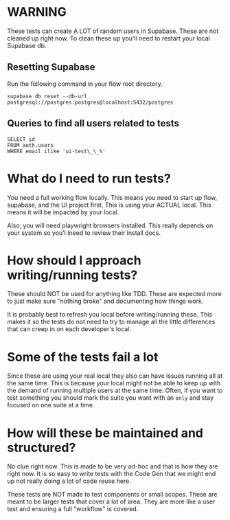 # WARNING

These tests can create A LOT of random users in Supabase. These are not cleaned up right now. To clean these up you'll need to restart your local Supabase db.

## Resetting Supabase

Run the following command in your flow root directory.

```
supabase db reset --db-url postgresql://postgres:postgres@localhost:5432/postgres
```

## Queries to find all users related to tests

```
SELECT id
FROM auth.users
WHERE email ilike 'ui-test\_\_%'
```

# What do I need to run tests?

You need a full working flow locally. This means you need to start up flow, supabase, and the UI project first. This is using your ACTUAL local. This means it will be impacted by your local.

Also, you will need playwright browsers installed. This really depends on your system so you'l lneed to review their install docs.

# How should I approach writing/running tests?

These should NOT be used for anything like TDD. These are expected more to just make sure "nothing broke" and documenting how things work.

It is probably best to refresh you local before writing/running these. This makes it so the tests do not need to try to manage all the little differences that can creep in on each developer's local.

# Some of the tests fail a lot

Since these are using your real local they also can have issues running all at the same time. This is because your local might not be able to keep up with the demand of running multiple users at the same time. Often, if you want to test something you should mark the suite you want with an `only` and stay focused on one suite at a time.

# How will these be maintained and structured?

No clue right now. This is made to be very ad-hoc and that is how they are right now. It is so easy to write tests with the Code Gen that we might end up not really doing a lot of code reuse here.

These tests are NOT made to test components or small scopes. These are meant to be larger tests that cover a lot of area. They are more like a user test and ensuring a full "workflow" is covered.
